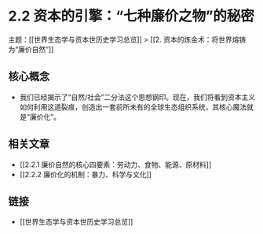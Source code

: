 # 2.2 资本的引擎：“七种廉价之物”的秘密

主题：[[世界生态学与资本世历史学习总览]] > [[2. 资本的炼金术：将世界熔铸为“廉价自然”]]

## 核心概念

- 我们已经揭示了“自然/社会”二分法这个思想钢印。现在，我们将看到资本主义如何利用这道裂痕，创造出一套前所未有的全球生态组织系统，其核心魔法就是“廉价化”。

## 相关文章

- [[2.2.1 廉价自然的核心四要素：劳动力、食物、能源、原材料]]
- [[2.2.2 廉价化的机制：暴力、科学与文化]]

## 链接

- [[世界生态学与资本世历史学习总览]]
